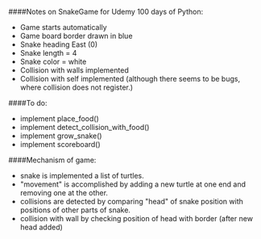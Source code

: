 ####Notes on SnakeGame for Udemy 100 days of Python:

- Game starts automatically
- Game board border drawn in blue  
- Snake heading East (0)
- Snake length = 4 
- Snake color = white
- Collision with walls implemented
- Collision with self implemented (although
  there seems to be bugs, where collision
  does not register.)

####To do:
- implement place_food()
- implement detect_collision_with_food()
- implement grow_snake()
- implement scoreboard()

####Mechanism of game:
- snake is implemented a list of turtles.
- "movement" is accomplished by adding a 
  new turtle at one end and removing one at 
  the other.
- collisions are detected by comparing "head" of
snake position with positions of other parts 
  of snake. 
- collision with wall by checking position
of head with border (after new head added)